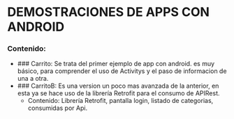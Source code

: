 # DEMOSTRACIONES DE APPS CON ANDROID

### Contenido:

- ### Carrito: 
Se trata del primer ejemplo de app con android. es muy básico, para comprender el uso de Activitys y el paso de informacion de una a otra.
- ### CarritoB: 
Es una version un poco mas avanzada de la anterior, en esta ya se hace uso de la librería Retrofit
para el consumo de APIRest.
  - Contenido: 
    Librería Retrofit, pantalla login, listado de categorias, consumidas por Api.
